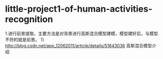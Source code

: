 # little-project1-of-human-activities-recognition
1.进行前景提取，主要方法是对背景进行高斯混合模型建模，模型建好后，与模型不符的就是前景。
1）http://blog.csdn.net/app_12062011/article/details/51843036 高斯混合模型介绍
